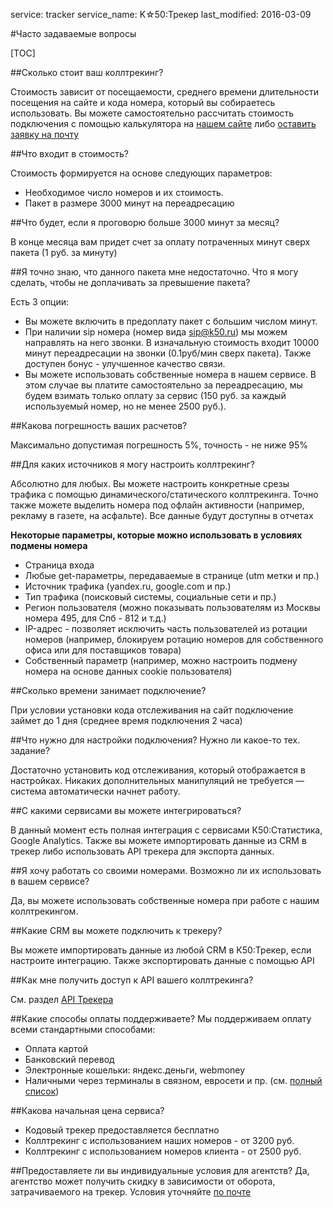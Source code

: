 service: tracker
service_name: K☆50:Трекер
last_modified: 2016-03-09

#Часто задаваемые вопросы

[TOC]

##Сколько стоит ваш коллтрекинг?

Стоимость зависит от посещаемости, среднего времени длительности посещения на сайте и кода номера, который вы собираетесь использовать.
Вы можете самостоятельно рассчитать стоимость подключения с помощью калькулятора на <a href="http://k50.ru/servisy/k50-tracker/" target="_blank">нашем сайте</a> либо <a href="mailto:welcome@k50.ru" target="_blank">оставить заявку на почту</a>

##Что входит в стоимость?

Стоимость формируется на основе следующих параметров:

+ Необходимое число номеров и их стоимость.
+ Пакет в размере 3000 минут на переадресацию

##Что будет, если я проговорю больше 3000 минут за месяц?

В конце месяца вам придет счет за оплату потраченных минут сверх пакета (1 руб. за минуту)

##Я точно знаю, что данного пакета мне недостаточно. Что я могу сделать, чтобы не доплачивать за превышение пакета?

Есть 3 опции:

+ Вы можете включить в предоплату пакет с большим числом минут.
+ При наличии sip номера (номер вида sip@k50.ru) мы можем направлять на него звонки. В изначальную стоимость входит 10000 минут переадресации на звонки (0.1руб/мин сверх пакета). Также доступен бонус - улучшенное качество связи.
+ Вы можете использовать собственные номера в нашем сервисе. В этом случае вы платите самостоятельно за переадресацию, мы будем взимать только оплату за сервис (150 руб. за каждый используемый номер, но не менее 2500 руб.).

##Какова погрешность ваших расчетов?

Максимально допустимая погрешность 5%, точность - не ниже 95%


##Для каких источников я могу настроить коллтрекинг?

Абсолютно для любых. Вы можете настроить конкретные срезы трафика с помощью динамического/статического коллтрекинга. Точно также можете выделить номера под офлайн активности (например, рекламу в газете, на асфальте). Все данные будут доступны в отчетах

**Некоторые параметры, которые можно использовать в условиях подмены номера**

+ Страница входа
+ Любые get-параметры, передаваемые в странице (utm метки и пр.)
+ Источник трафика (yandex.ru, google.com и пр.)
+ Тип трафика (поисковый системы, социальные сети и пр.)
+ Регион пользователя (можно показывать пользователям из Москвы номера 495, для Спб - 812 и т.д.)
+ IP-адрес - позволяет исключить часть пользователей из ротации номеров (например, блокируем ротацию номеров для собственного офиса или для поставщиков товара)
+ Собственный параметр (например, можно настроить подмену номера на основе данных cookie пользователя)

##Сколько времени занимает подключение?

При условии установки кода отслеживания на сайт подключение займет до 1 дня (среднее время подключения 2 часа)


##Что нужно для настройки подключения? Нужно ли какое-то тех. задание?

Достаточно установить код отслеживания, который отображается в настройках. Никаких дополнительных манипуляций не требуется — система автоматически начнет работу.


##С какими сервисами вы можете интегрироваться?

В данный момент есть полная интеграция с сервисами К50:Статистика, Google Analytics. Также вы можете импортировать данные из CRM в трекер либо использовать API трекера для экспорта данных.

##Я хочу работать со своими номерами. Возможно ли их использовать в вашем сервисе?

Да, вы можете использовать собственные номера при работе с нашим коллтрекингом. 

##Какие CRM вы можете подключить к трекеру?

Вы можете импортировать данные из любой CRM в К50:Трекер, если настроите интеграцию. Также экспортировать данные с помощью API


##Как мне получить доступ к API вашего коллтрекинга?

См. раздел [API Трекера]('integration/tracker-api')

##Какие способы оплаты поддерживаете?
Мы поддерживаем оплату всеми стандартными способами:
+ Оплата картой
+ Банковский перевод
+ Электронные кошельки: яндекс.деньги, webmoney
+ Наличными через терминалы в связном, евросети и пр. (см. <a href="https://money.yandex.ru/pay/doc.xml?id=526209&cps_theme=default" target="_blank">полный список</a>)

##Какова начальная цена сервиса?
+ Кодовый трекер предоставляется бесплатно
+ Коллтрекинг с использованием наших номеров - от 3200 руб.
+ Коллтрекинг с использованием номеров клиента - от 2500 руб.

##Предоставляете ли вы индивидуальные условия для агентств?
Да, агентство может получить скидку в зависимости от оборота, затрачиваемого на трекер. Условия уточняйте <a href="mailto:welcome@k50.ru" target="_blank">по почте</a>
